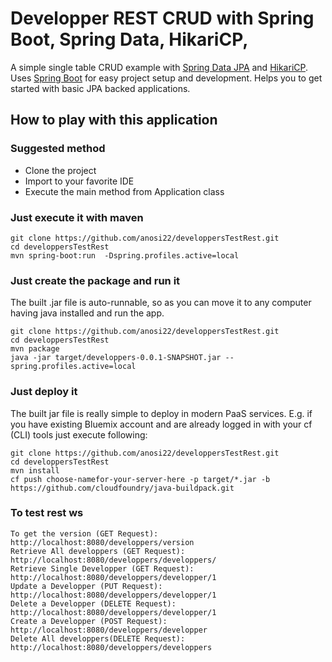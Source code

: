 # Developper REST CRUD with Spring Boot, Spring Data, HikariCP, 

A simple single table CRUD example with [Spring Data JPA](http://projects.spring.io/spring-data-jpa/) and [HikariCP](https://brettwooldridge.github.io/HikariCP/). Uses [Spring Boot](http://projects.spring.io/spring-boot/) for easy project setup and development. Helps you to get started with basic JPA backed applications.

## How to play with this application

### Suggested method

* Clone the project
* Import to your favorite IDE
* Execute the main method from Application class

### Just execute it with maven

```
git clone https://github.com/anosi22/developpersTestRest.git
cd developpersTestRest 
mvn spring-boot:run  -Dspring.profiles.active=local
```

### Just create the package and run it

The built .jar file is auto-runnable, so as you can move it to any computer having java installed and run the app. 

```
git clone https://github.com/anosi22/developpersTestRest.git
cd developpersTestRest
mvn package
java -jar target/developpers-0.0.1-SNAPSHOT.jar --spring.profiles.active=local
```

### Just deploy it

The built jar file is really simple to deploy in modern PaaS services. E.g. if you have existing Bluemix account and are already logged in with your cf (CLI) tools just execute following:

```
git clone https://github.com/anosi22/developpersTestRest.git
cd developpersTestRest
mvn install
cf push choose-namefor-your-server-here -p target/*.jar -b https://github.com/cloudfoundry/java-buildpack.git

```
### To test rest ws
```
To get the version (GET Request): http://localhost:8080/developpers/version
Retrieve All developpers (GET Request): http://localhost:8080/developpers/developpers/
Retrieve Single Developper (GET Request): http://localhost:8080/developpers/developper/1
Update a Developper (PUT Request): http://localhost:8080/developpers/developper/1
Delete a Developper (DELETE Request): http://localhost:8080/developpers/developper/1
Create a Developper (POST Request): http://localhost:8080/developpers/developper
Delete All developpers(DELETE Request): http://localhost:8080/developpers/developpers
```